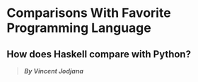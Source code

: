 # Comparisons With Favorite Programming Language
## How does Haskell compare with Python?
> __*By Vincent Jodjana*__